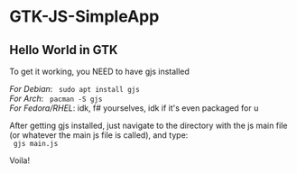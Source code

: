 # GTK-JS-SimpleApp

## Hello World in GTK

To get it working, you NEED to have gjs installed

*For Debian*: <code> sudo apt install gjs</code> <br> 
*For Arch*: <code> pacman -S gjs</code>  <br> 
*For Fedora/RHEL*: idk, f# yourselves, idk if it's even packaged for u

After getting gjs installed, just navigate to the directory with the js main file (or whatever the main js file is called), and type: <br>
<code> gjs main.js </code>

Voila!
